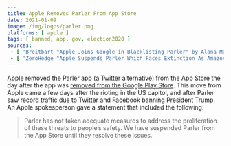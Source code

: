 ```yaml
---
title: Apple Removes Parler From App Store
date: 2021-01-09
image: /img/logos/parler.png
platforms: [ apple ]
tags: [ banned, app, gov, election2020 ]
sources:
 - [ 'Breitbart "Apple Joins Google in Blacklisting Parler" by Alana Mastrangelo (9 Jan 2021)', 'https://www.breitbart.com/tech/2021/01/09/apple-joins-google-in-blacklisting-parler/' ]
 - [ 'ZeroHedge "Apple Suspends Parler Which Faces Extinction As Amazon Employees Demand AWS Stop Hosting Website" by Tyler Durden (9 Jan 2021)', 'https://archive.is/H4iAe' ]
---
```


[Apple](/apple/) removed the Parler app (a Twitter alternative) from the App
Store the day after the app was [removed from the Google Play
Store](/events/google-removes-parler-from-play-store/). This move from Apple
came a few days after the rioting in the US capitol, and after Parler saw
record traffic due to Twitter and Facebook banning President Trump. An Apple
spokesperson gave a statement that included the following:

> Parler has not taken adequate measures to address the proliferation of these
> threats to people’s safety. We have suspended Parler from the App Store until
> they resolve these issues.
